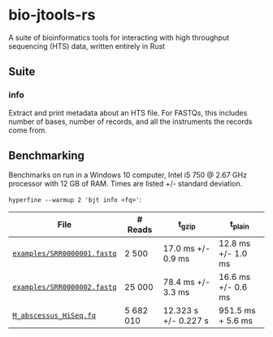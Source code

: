 # bio-jtools-rs
A suite of bioinformatics tools for interacting with high throughput sequencing (HTS) data, written entirely in Rust

## Suite

### info

Extract and print metadata about an HTS file.
For FASTQs, this includes number of bases, number of records, and all the instruments the records come from.

## Benchmarking

Benchmarks on run in a Windows 10 computer, Intel i5 750 @ 2.67 GHz processor with 12 GB of RAM.
Times are listed +/- standard deviation.

`hyperfine --warmup 2 'bjt info <fq>'`:

| File | # Reads | t<sub>gzip</sub> | t<sub>plain</sub> |
| ---------------------- | ------- | -------------------- | --------------------- |
| [`examples/SRR0000001.fastq`](examples/) | 2 500  | 17.0 ms +/- 0.9 ms | 12.8 ms +/- 1.0 ms |
| [`examples/SRR0000002.fastq`](examples/) | 25 000 | 78.4 ms +/- 3.3 ms | 16.6 ms +/- 0.6 ms |
| [`M_abscessus_HiSeq.fq`](https://lh3.github.io/2020/05/17/fast-high-level-programming-languages) | 5 682 010 | 12.323 s +/- 0.227 s | 951.5 ms + 5.6 ms |
